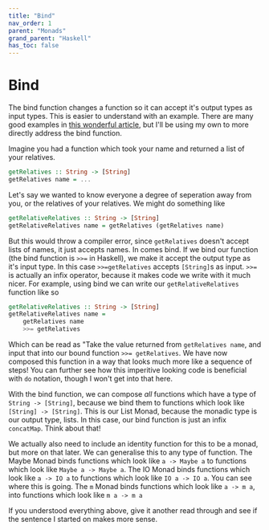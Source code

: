 ```yaml
---
title: "Bind"
nav_order: 1
parent: "Monads"
grand_parent: "Haskell"
has_toc: false
---
```


# Bind

The bind function changes a function so it can accept it's output types as input types.
This is easier to understand with an example.
There are many good examples in [this wonderful article](http://blog.sigfpe.com/2006/08/you-could-have-invented-monads-and.html), but I'll be using my own to more directly address the bind function.

Imagine you had a function which took your name and returned a list of your relatives.

```hs
getRelatives :: String -> [String]
getRelatives name = ...
```

Let's say we wanted to know everyone a degree of seperation away from you, or the relatives of your relatives. We might do something like

```hs
getRelativeRelatives :: String -> [String]
getRelativeRelatives name = getRelatives (getRelatives name)
```

But this would throw a compiler error, since `getRelatives` doesn't accept lists of names, it just accepts names. In comes bind. If we bind our function (the bind function is `>>=` in Haskell), we make it accept the output type as it's input type. In this case `>>=getRelatives` accepts `[String]`s as input. `>>=` is actually an infix operator, because it makes code we write with it much nicer. For example, using bind we can write our `getRelativeRelatives` function like so

```hs
getRelativeRelatives :: String -> [String]
getRelativeRelatives name = 
    getRelatives name
    >>= getRelatives
```

Which can be read as "Take the value returned from `getRelatives name`, and input that into our bound function `>>= getRelatives`. We have now composed this function in a way that looks much more like a sequence of steps! You can further see how this imperitive looking code is beneficial with `do` notation, though I won't get into that here.

With the bind function, we can compose *all* functions which have a type of `String -> [String]`, because we bind them to functions which look like `[String] -> [String]`. This is our List Monad, because the monadic type is our output type, lists. In this case, our bind function is just an infix `concatMap`. Think about that! 

We actually also need to include an identity function for this to be a monad, but more on that later. We can generalise this to any type of function. The Maybe Monad binds functions which look like `a -> Maybe a` to functions which look like `Maybe a -> Maybe a`. The IO Monad binds functions which look like `a -> IO a` to functions which look like `IO a -> IO a`. You can see where this is going. The `m` Monad binds functions which look like `a -> m a`, into functions which look like `m a -> m a`

If you understood everything above, give it another read through and see if the sentence I started on makes more sense.

